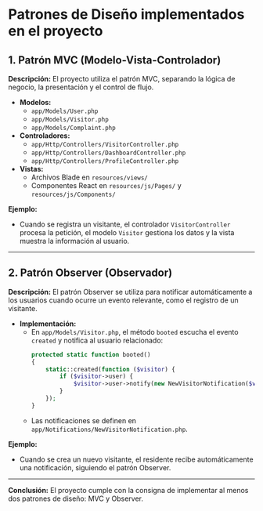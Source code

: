 # Patrones de Diseño implementados en el proyecto

## 1. Patrón MVC (Modelo-Vista-Controlador)

**Descripción:**
El proyecto utiliza el patrón MVC, separando la lógica de negocio, la presentación y el control de flujo.

-   **Modelos:**
    -   `app/Models/User.php`
    -   `app/Models/Visitor.php`
    -   `app/Models/Complaint.php`
-   **Controladores:**
    -   `app/Http/Controllers/VisitorController.php`
    -   `app/Http/Controllers/DashboardController.php`
    -   `app/Http/Controllers/ProfileController.php`
-   **Vistas:**
    -   Archivos Blade en `resources/views/`
    -   Componentes React en `resources/js/Pages/` y `resources/js/Components/`

**Ejemplo:**

-   Cuando se registra un visitante, el controlador `VisitorController` procesa la petición, el modelo `Visitor` gestiona los datos y la vista muestra la información al usuario.

---

## 2. Patrón Observer (Observador)

**Descripción:**
El patrón Observer se utiliza para notificar automáticamente a los usuarios cuando ocurre un evento relevante, como el registro de un visitante.

-   **Implementación:**
    -   En `app/Models/Visitor.php`, el método `booted` escucha el evento `created` y notifica al usuario relacionado:
        ```php
        protected static function booted()
        {
            static::created(function ($visitor) {
                if ($visitor->user) {
                    $visitor->user->notify(new NewVisitorNotification($visitor));
                }
            });
        }
        ```
    -   Las notificaciones se definen en `app/Notifications/NewVisitorNotification.php`.

**Ejemplo:**

-   Cuando se crea un nuevo visitante, el residente recibe automáticamente una notificación, siguiendo el patrón Observer.

---

**Conclusión:**
El proyecto cumple con la consigna de implementar al menos dos patrones de diseño: MVC y Observer.
